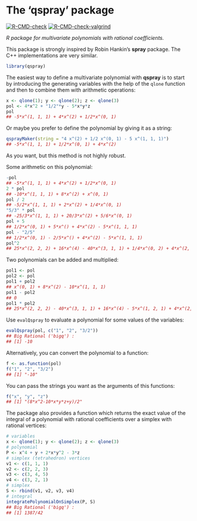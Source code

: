 The ‘qspray’ package
================

<!-- badges: start -->

[![R-CMD-check](https://github.com/stla/qspray/workflows/R-CMD-check/badge.svg)](https://github.com/stla/qspray/actions)
[![R-CMD-check-valgrind](https://github.com/stla/qspray/actions/workflows/R-CMD-check-valgrind.yaml/badge.svg)](https://github.com/stla/qspray/actions/workflows/R-CMD-check-valgrind.yaml)
<!-- badges: end -->

*R package for multivariate polynomials with rational coefficients.*

This package is strongly inspired by Robin Hankin’s **spray** package.
The C++ implementations are very similar.

``` r
library(qspray)
```

The easiest way to define a multivariate polynomial with **qspray** is
to start by introducing the generating variables with the help of the
`qlone` function and then to combine them with arithmetic operations:

``` r
x <- qlone(1); y <- qlone(2); z <- qlone(3)
pol <- 4*x^2 + "1/2"*y - 5*x*y*z
pol
## -5*x^(1, 1, 1) + 4*x^(2) + 1/2*x^(0, 1)
```

Or maybe you prefer to define the polynomial by giving it as a string:

``` r
qsprayMaker(string = "4 x^(2) + 1/2 x^(0, 1) - 5 x^(1, 1, 1)")
## -5*x^(1, 1, 1) + 1/2*x^(0, 1) + 4*x^(2)
```

As you want, but this method is not highly robust.

Some arithmetic on this polynomial:

``` r
-pol
## -5*x^(1, 1, 1) + 4*x^(2) + 1/2*x^(0, 1)
2 * pol
## -10*x^(1, 1, 1) + 8*x^(2) + x^(0, 1)
pol / 2
## -5/2*x^(1, 1, 1) + 2*x^(2) + 1/4*x^(0, 1)
"5/3" * pol
## -25/3*x^(1, 1, 1) + 20/3*x^(2) + 5/6*x^(0, 1)
pol + 5
## 1/2*x^(0, 1) + 5*x^() + 4*x^(2) - 5*x^(1, 1, 1)
pol - "2/5"
## 1/2*x^(0, 1) - 2/5*x^() + 4*x^(2) - 5*x^(1, 1, 1)
pol^2
## 25*x^(2, 2, 2) + 16*x^(4) - 40*x^(3, 1, 1) + 1/4*x^(0, 2) + 4*x^(2, 1) - 5*x^(1, 2, 1)
```

Two polynomials can be added and multiplied:

``` r
pol1 <- pol
pol2 <- pol
pol1 + pol2
## x^(0, 1) + 8*x^(2) - 10*x^(1, 1, 1)
pol1 - pol2
## 0
pol1 * pol2
## 25*x^(2, 2, 2) - 40*x^(3, 1, 1) + 16*x^(4) - 5*x^(1, 2, 1) + 4*x^(2, 1) + 1/4*x^(0, 2)
```

Use `evalQspray` to evaluate a polynomial for some values of the
variables:

``` r
evalQspray(pol, c("1", "2", "3/2"))
## Big Rational ('bigq') :
## [1] -10
```

Alternatively, you can convert the polynomial to a function:

``` r
f <- as.function(pol)
f("1", "2", "3/2")
## [1] "-10"
```

You can pass the strings you want as the arguments of this functions:

``` r
f("x", "y", "z")
## [1] "(8*x^2-10*x*y*z+y)/2"
```

The package also provides a function which returns the exact value of
the integral of a polynomial with rational coefficients over a simplex
with rational vertices:

``` r
# variables
x <- qlone(1); y <- qlone(2); z <- qlone(3)
# polynomial
P <- x^4 + y + 2*x*y^2 - 3*z
# simplex (tetrahedron) vertices
v1 <- c(1, 1, 1)
v2 <- c(2, 2, 3)
v3 <- c(3, 4, 5)
v4 <- c(3, 2, 1)
# simplex
S <- rbind(v1, v2, v3, v4)
# integral
integratePolynomialOnSimplex(P, S)
## Big Rational ('bigq') :
## [1] 1387/42
```
